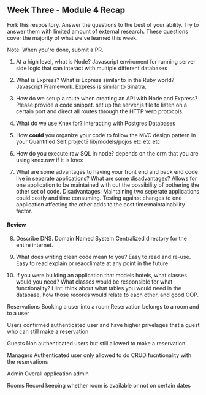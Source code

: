 ## Week Three - Module 4 Recap

Fork this respository. Answer the questions to the best of your ability. Try to answer them with limited amount of external research. These questions cover the majority of what we've learned this week. 

Note: When you're done, submit a PR. 

1. At a high level, what is Node?
  Javascript enviroment for running server side logic that can interact with multiple different databases
  
2. What is Express? What is Express similar to in the Ruby world?
  Javascript Framework.  Express is similar to Sinatra.
  
3. How do we setup a route when creating an API with Node and Express? Please provide a code snippet.
  set up the server.js file to listen on a certain port and direct all routes through the HTTP verb protocols.
  
4. What do we use Knex for?
  Interacting with Postgres Databases
  
5. How **could** you organize your code to follow the MVC design pattern in your Quantified Self project?
  lib/models/pojos etc etc etc
6. How do you execute raw SQL in node?
  depends on the orm that you are using
    knex.raw if it is knex
    
7. What are some advantages to having your front end and back end code live in separate applications? What are some disadvantages?
  Allows for one application to be maintained with out the possibility of bothering the other set of code.
    Disadvantages: Maintaining two seperate applications could costly and time consuming.  Testing against changes to one application affecting the other adds to the cost:time:maintainability factor.
    

#### Review  

8. Describe DNS.
  Domain Named System
    Centralized directory for the entire internet.  
      
9. What does writing clean code mean to you?
  Easy to read and re-use.  Easy to read explain or reacclimate at any point in the future
  
10. If you were building an application that models hotels, what classes would you need? What classes would be responsible for what functionality? Hint: think about what tables you would need in the database, how those records would relate to each other, and good OOP.

  Reservations
    Booking a user into a room
    Reservation belongs to a room and to a user
  
  Users
    confirmed authenticated user and have higher privelages that a guest who can still make a reservation
  
  Guests
    Non authenticated users but still allowed to make a reservation
  
  Managers
    Authenticated user only allowed to do CRUD fucntionality with the reservations
  
  Admin
    Overall application admin
  
  Rooms
    Record keeping whether room is available or not on certain dates
